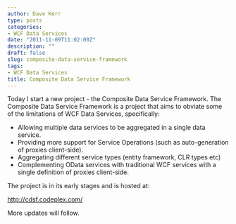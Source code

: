 ```yaml
---
author: Dave Kerr
type: posts
categories:
- WCF Data Services
date: "2011-11-09T11:02:00Z"
description: ""
draft: false
slug: composite-data-service-framework
tags:
- WCF Data Services
title: Composite Data Service Framework
---
```



<p>Today I start a new project - the Composite Data Service Framework.&nbsp;The Composite Data Service Framework is a project that aims to obviate some of the limitations of WCF Data Services, specifically:</p>
<ul>
<li>Allowing multiple data services to be aggregated in a single data service.</li>
<li>Providing more support for Service Operations (such as auto-generation of proxies client-side).</li>
<li>Aggregating different service types (entity framework, CLR types etc)</li>
<li>Complementing OData services with traditional WCF services with a single definition of proxies client-side.</li>
</ul>
<p>The project is in its early stages and is hosted at:</p>
<p><a href="http://cdsf.codeplex.com/">http://cdsf.codeplex.com/</a></p>
<p>More updates will follow.</p>

